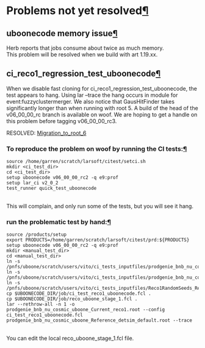 Problems not yet resolved[¶](#Problems-not-yet-resolved)
========================================================


uboonecode memory issue[¶](#uboonecode-memory-issue)
----------------------------------------------------

Herb reports that jobs consume about twice as much memory.\
This problem will be resolved when we build with art 1.19.xx.


ci\_reco1\_regression\_test\_uboonecode[¶](#ci_reco1_regression_test_uboonecode)
--------------------------------------------------------------------------------

When we disable fast cloning for ci\_reco1\_regression\_test\_uboonecode, the test appears to hang. Using lar –trace the hang occurs in module for event:fuzzyclustermerger. We also notice that GausHitFinder takes significantly longer than when running with root 5. A build of the head of the v06\_00\_00\_rc branch is available on woof. We are hoping to get a handle on this problem before tagging v06\_00\_00\_rc3.

RESOLVED: [Migration\_to\_root\_6](Migration_to_root_6#TFormula-bug-on-missing-parameter-in-expression)


### To reproduce the problem on woof by running the CI tests:[¶](#To-reproduce-the-problem-on-woof-by-running-the-CI-tests)

    source /home/garren/scratch/larsoft/citest/setci.sh
    mkdir <ci_test_dir>
    cd <ci_test_dir>
    setup uboonecode v06_00_00_rc2 -q e9:prof
    setup lar_ci v2_0_2
    test_runner quick_test_uboonecode

\
This will complain, and only run some of the tests, but you will see it hang.


### run the problematic test by hand:[¶](#run-the-problematic-test-by-hand)

    source /products/setup
    export PRODUCTS=/home/garren/scratch/larsoft/citest/prd:${PRODUCTS}
    setup uboonecode v06_00_00_rc2 -q e9:prof
    mkdir <manual_test_dir>
    cd <manual_test_dir>
    ln -s /pnfs/uboone/scratch/users/vito/ci_tests_inputfiles/prodgenie_bnb_nu_cosmic_uboone_Reference_detsim_default.root
    ln -s /pnfs/uboone/scratch/users/vito/ci_tests_inputfiles/prodgenie_bnb_nu_cosmic_uboone_Reference_reco1_default.root
    ln -s /pnfs/uboone/scratch/users/vito/ci_tests_inputfiles/Reco1RandomSeeds_Ref.dat
    cp $UBOONECODE_DIR/job/ci_test_reco1_uboonecode.fcl .
    cp $UBOONECODE_DIR/job/reco_uboone_stage_1.fcl .
    lar --rethrow-all -n 1 -o prodgenie_bnb_nu_cosmic_uboone_Current_reco1.root --config ci_test_reco1_uboonecode.fcl prodgenie_bnb_nu_cosmic_uboone_Reference_detsim_default.root --trace

\
You can edit the local reco\_uboone\_stage\_1.fcl file.

